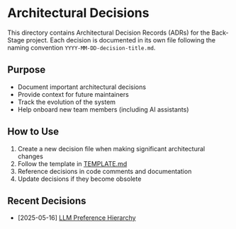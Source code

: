 # Architectural Decisions

This directory contains Architectural Decision Records (ADRs) for the Back-Stage project. Each decision is documented in its own file following the naming convention `YYYY-MM-DD-decision-title.md`.

## Purpose
- Document important architectural decisions
- Provide context for future maintainers
- Track the evolution of the system
- Help onboard new team members (including AI assistants)

## How to Use
1. Create a new decision file when making significant architectural changes
2. Follow the template in [TEMPLATE.md](./TEMPLATE.md)
3. Reference decisions in code comments and documentation
4. Update decisions if they become obsolete

## Recent Decisions
- [2025-05-16] [LLM Preference Hierarchy](./2025-05-16-llm-preference-hierarchy.md)
